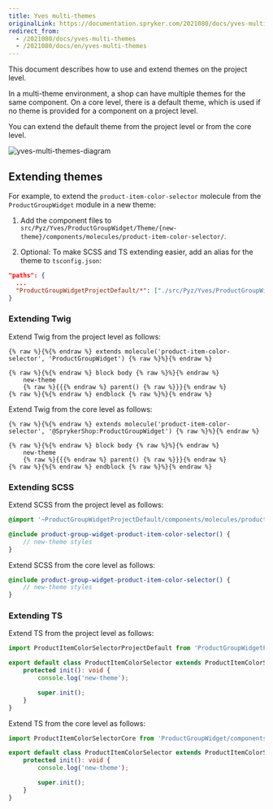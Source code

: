 ```yaml
---
title: Yves multi-themes
originalLink: https://documentation.spryker.com/2021080/docs/yves-multi-themes
redirect_from:
  - /2021080/docs/yves-multi-themes
  - /2021080/docs/en/yves-multi-themes
---
```


This document describes how to use and extend themes on the project level. 

In a multi-theme environment, a shop can have multiple themes for the same component. On a core level, there is a default theme, which is used if no theme is provided for a component on a project level. 

You can extend the default theme from the project level or from the core level. 

![yves-multi-themes-diagram](https://confluence-connect.gliffy.net/embed/image/9add4ad5-cbe0-4610-82f1-b10610721b23.png?utm_medium=live&utm_source=custom)

## Extending themes

For example, to extend the `product-item-color-selector` molecule from the `ProductGroupWidget` module in a new theme:

1. Add the component files to `src/Pyz/Yves/ProductGroupWidget/Theme/{new-theme}/components/molecules/product-item-color-selector/`.

2. Optional: To make SCSS and TS extending easier, add an alias for the theme to `tsconfig.json`:

```json
"paths": {
  ...
  "ProductGroupWidgetProjectDefault/*": ["./src/Pyz/Yves/ProductGroupWidget/Theme/default/*"]
}
```

### Extending Twig

Extend Twig from the project level as follows:

```twig
{% raw %}{%{% endraw %} extends molecule('product-item-color-selector', 'ProductGroupWidget') {% raw %}%}{% endraw %}

{% raw %}{%{% endraw %} block body {% raw %}%}{% endraw %}
    new-theme
    {% raw %}{{{% endraw %} parent() {% raw %}}}{% endraw %}
{% raw %}{%{% endraw %} endblock {% raw %}%}{% endraw %}
```

Extend Twig from the core level as follows:

```twig
{% raw %}{%{% endraw %} extends molecule('product-item-color-selector', '@SprykerShop:ProductGroupWidget') {% raw %}%}{% endraw %}

{% raw %}{%{% endraw %} block body {% raw %}%}{% endraw %}
    new-theme
    {% raw %}{{{% endraw %} parent() {% raw %}}}{% endraw %}
{% raw %}{%{% endraw %} endblock {% raw %}%}{% endraw %}
```

### Extending SCSS

Extend SCSS from the project level as follows:

```scss
@import '~ProductGroupWidgetProjectDefault/components/molecules/product-item-color-selector/product-item-color-selector.scss';

@include product-group-widget-product-item-color-selector() {
    // new-theme styles
}
```

Extend SCSS from the core level as follows:

```scss
@include product-group-widget-product-item-color-selector() {
    // new-theme styles
}
```

### Extending TS

Extend TS from the project level as follows:

```ts
import ProductItemColorSelectorProjectDefault from 'ProductGroupWidgetProjectDefault/components/molecules/product-item-color-selector/product-item-color-selector';

export default class ProductItemColorSelector extends ProductItemColorSelectorProjectDefault {
    protected init(): void {
        console.log('new-theme');

        super.init();
    }
}
```

Extend TS from the core level as follows:

```ts
import ProductItemColorSelectorCore from 'ProductGroupWidget/components/molecules/product-item-color-selector/product-item-color-selector';

export default class ProductItemColorSelector extends ProductItemColorSelectorCore {
    protected init(): void {
        console.log('new-theme');

        super.init();
    }
}
```


